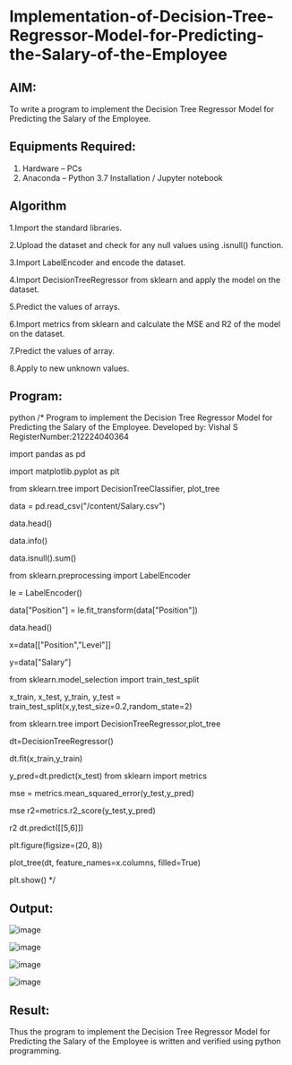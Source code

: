 # Implementation-of-Decision-Tree-Regressor-Model-for-Predicting-the-Salary-of-the-Employee

## AIM:
To write a program to implement the Decision Tree Regressor Model for Predicting the Salary of the Employee.

## Equipments Required:
1. Hardware – PCs
2. Anaconda – Python 3.7 Installation / Jupyter notebook

## Algorithm
1.Import the standard libraries.

2.Upload the dataset and check for any null values using .isnull() function.

3.Import LabelEncoder and encode the dataset.

4.Import DecisionTreeRegressor from sklearn and apply the model on the dataset.

5.Predict the values of arrays.

6.Import metrics from sklearn and calculate the MSE and R2 of the model on the dataset.

7.Predict the values of array.

8.Apply to new unknown values.

## Program:
python
/*
Program to implement the Decision Tree Regressor Model for Predicting the Salary of the Employee.
Developed by: Vishal S
RegisterNumber:212224040364

import pandas as pd

import matplotlib.pyplot as plt

from sklearn.tree import DecisionTreeClassifier, plot_tree

data = pd.read_csv("/content/Salary.csv")

data.head()

data.info()

data.isnull().sum()

from sklearn.preprocessing import LabelEncoder

le = LabelEncoder()

data["Position"] = le.fit_transform(data["Position"])

data.head()

x=data[["Position","Level"]]

y=data["Salary"]

from sklearn.model_selection import train_test_split

x_train, x_test, y_train, y_test = train_test_split(x,y,test_size=0.2,random_state=2)

from sklearn.tree import DecisionTreeRegressor,plot_tree

dt=DecisionTreeRegressor()

dt.fit(x_train,y_train)

y_pred=dt.predict(x_test)
from sklearn import metrics

mse = metrics.mean_squared_error(y_test,y_pred)

mse
r2=metrics.r2_score(y_test,y_pred)

r2
dt.predict([[5,6]])

plt.figure(figsize=(20, 8))

plot_tree(dt, feature_names=x.columns, filled=True)

plt.show()
*/


## Output:

![image](https://github.com/user-attachments/assets/40a9db69-15f1-4c1b-a2e5-c305bf0c224a)

![image](https://github.com/user-attachments/assets/526c5276-a0a7-4c4b-bf0a-f9c3550b402c)

![image](https://github.com/user-attachments/assets/1ce439c0-fa04-4d80-a1e2-7d77aee635b9)

![image](https://github.com/user-attachments/assets/e84c319c-88e9-461c-9eac-5478863e75ef)


## Result:
Thus the program to implement the Decision Tree Regressor Model for Predicting the Salary of the Employee is written and verified using python programming.
